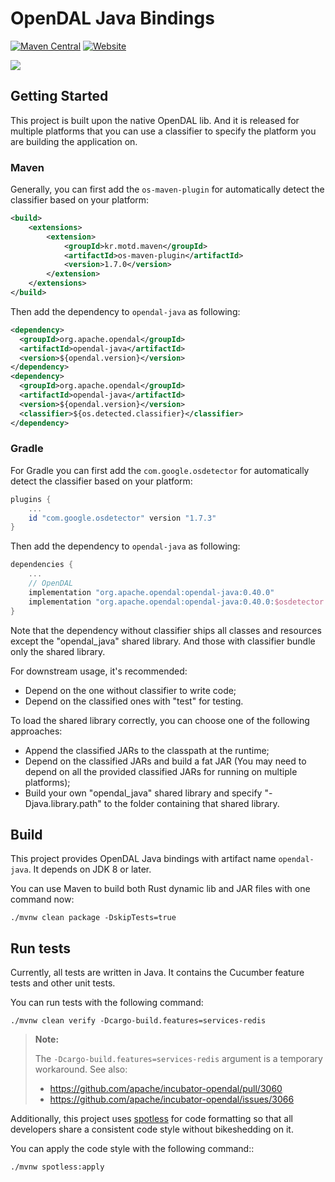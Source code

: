 # OpenDAL Java Bindings

[![Maven Central](https://img.shields.io/maven-central/v/org.apache.opendal/opendal-java.svg?logo=Apache+Maven&logoColor=blue)](https://central.sonatype.com/search?q=opendal-java&smo=true)
[![Website](https://img.shields.io/badge/opendal-OpenDAL_Website-red?logo=Apache&logoColor=red)](https://opendal.apache.org/docs/java/)

![](https://github.com/apache/incubator-opendal/assets/5351546/87bbf6e5-f19e-449a-b368-3e283016c887)

## Getting Started

This project is built upon the native OpenDAL lib. And it is released for multiple platforms that you can use a classifier to specify the platform you are building the application on.

### Maven

Generally, you can first add the `os-maven-plugin` for automatically detect the classifier based on your platform:

```xml
<build>
    <extensions>
        <extension>
            <groupId>kr.motd.maven</groupId>
            <artifactId>os-maven-plugin</artifactId>
            <version>1.7.0</version>
        </extension>
    </extensions>
</build>
```

Then add the dependency to `opendal-java` as following:

```xml
<dependency>
  <groupId>org.apache.opendal</groupId>
  <artifactId>opendal-java</artifactId>
  <version>${opendal.version}</version>
</dependency>
<dependency>
  <groupId>org.apache.opendal</groupId>
  <artifactId>opendal-java</artifactId>
  <version>${opendal.version}</version>
  <classifier>${os.detected.classifier}</classifier>
</dependency>
```

### Gradle

For Gradle you can first add the `com.google.osdetector` for automatically detect the classifier based on your platform:

```groovy
plugins {
    ...
    id "com.google.osdetector" version "1.7.3"
}

```

Then add the dependency to `opendal-java` as following:

```groovy
dependencies {
    ...
    // OpenDAL
    implementation "org.apache.opendal:opendal-java:0.40.0"
    implementation "org.apache.opendal:opendal-java:0.40.0:$osdetector.classifier"
}
```

Note that the dependency without classifier ships all classes and resources except the "opendal_java" shared library. And those with classifier bundle only the shared library.

For downstream usage, it's recommended:

* Depend on the one without classifier to write code; 
* Depend on the classified ones with "test" for testing.

To load the shared library correctly, you can choose one of the following approaches:

* Append the classified JARs to the classpath at the runtime;
* Depend on the classified JARs and build a fat JAR (You may need to depend on all the provided classified JARs for running on multiple platforms);
* Build your own "opendal_java" shared library and specify "-Djava.library.path" to the folder containing that shared library.

## Build

This project provides OpenDAL Java bindings with artifact name `opendal-java`. It depends on JDK 8 or later.

You can use Maven to build both Rust dynamic lib and JAR files with one command now:

```shell
./mvnw clean package -DskipTests=true
```

## Run tests

Currently, all tests are written in Java. It contains the Cucumber feature tests and other unit tests.

You can run tests with the following command:

```shell
./mvnw clean verify -Dcargo-build.features=services-redis
```

> **Note:**
> 
> The `-Dcargo-build.features=services-redis` argument is a temporary workaround. See also:
> 
> * https://github.com/apache/incubator-opendal/pull/3060
> * https://github.com/apache/incubator-opendal/issues/3066

Additionally, this project uses [spotless](https://github.com/diffplug/spotless) for code formatting so that all developers share a consistent code style without bikeshedding on it.

You can apply the code style with the following command::

```shell
./mvnw spotless:apply
```
